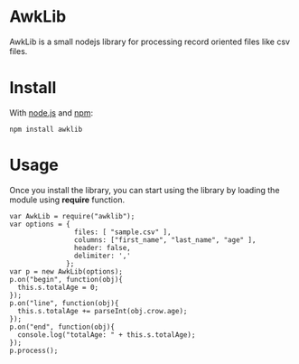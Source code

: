 # AwkLib
AwkLib is a small nodejs library for processing record oriented files like csv files.

# Install

With [node.js](http://nodejs.org/) and [npm](http://github.com/isaacs/npm):

    npm install awklib

# Usage
Once you install the library, you can start using the library by loading the module using <b>require</b> function.

    var AwkLib = require("awklib");
    var options = {
                    files: [ "sample.csv" ],
                    columns: ["first_name", "last_name", "age" ],
                    header: false,
                    delimiter: ','
                  };
    var p = new AwkLib(options);
    p.on("begin", function(obj){
      this.s.totalAge = 0;
    });
    p.on("line", function(obj){
      this.s.totalAge += parseInt(obj.crow.age);
    });
    p.on("end", function(obj){
      console.log("totalAge: " + this.s.totalAge);
    });
    p.process();
